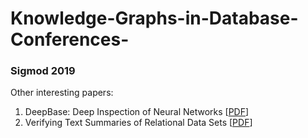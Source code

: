 # Knowledge-Graphs-in-Database-Conferences-

### Sigmod 2019
Other interesting papers:
1. DeepBase: Deep Inspection of Neural Networks [[PDF](https://arxiv.org/pdf/1808.04486.pdf)]
2. Verifying Text Summaries of Relational Data Sets [[PDF](https://arxiv.org/pdf/1804.07686.pdf)]

